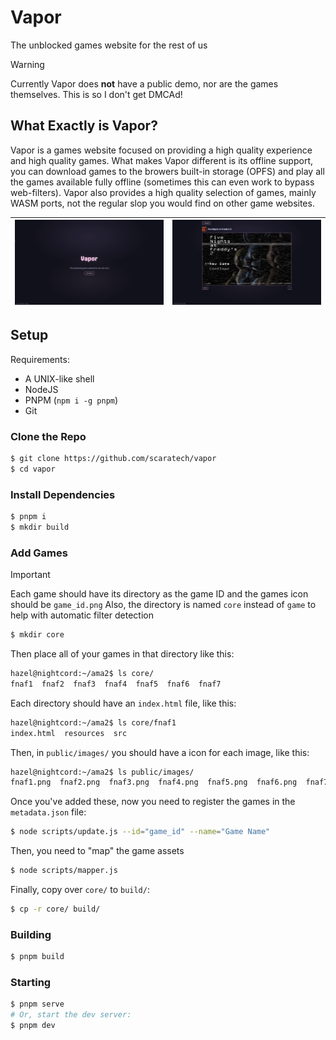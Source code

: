 # Vapor
The unblocked games website for the rest of us
>[!WARNING]
> Currently Vapor does **not** have a public demo, nor are the games themselves. This is so I don't get DMCAd!

## What Exactly is Vapor?
Vapor is a games website focused on providing a high quality experience and high quality games. What makes Vapor different is its offline support, you can download games to the browers built-in storage (OPFS) and play all the games available fully offline (sometimes this can even work to bypass web-filters). Vapor also provides a high quality selection of games, mainly WASM ports, not the regular slop you would find on other game websites. 

![Screenshot](./assets/ss1.png) | ![Screenshot 2](./assets/ss2.png) |
| --- | --- |

## Setup
Requirements:
- A UNIX-like shell
- NodeJS
- PNPM (`npm i -g pnpm`)
- Git

### Clone the Repo
```sh
$ git clone https://github.com/scaratech/vapor
$ cd vapor
```
### Install Dependencies
```sh
$ pnpm i
$ mkdir build
```
### Add Games
>[!IMPORTANT]
>Each game should have its directory as the game ID and the games icon should be `game_id.png`
>Also, the directory is named `core` instead of `game` to help with automatic filter detection
```sh
$ mkdir core
```
Then place all of your games in that directory like this:
```sh
hazel@nightcord:~/ama2$ ls core/
fnaf1  fnaf2  fnaf3  fnaf4  fnaf5  fnaf6  fnaf7
```
Each directory should have an `index.html` file, like this:
```sh
hazel@nightcord:~/ama2$ ls core/fnaf1
index.html  resources  src
```
Then, in `public/images/` you should have a icon for each image, like this:
```sh
hazel@nightcord:~/ama2$ ls public/images/
fnaf1.png  fnaf2.png  fnaf3.png  fnaf4.png  fnaf5.png  fnaf6.png  fnaf7.png
```
Once you've added these, now you need to register the games in the `metadata.json` file:
```sh
$ node scripts/update.js --id="game_id" --name="Game Name"
```
Then, you need to "map" the game assets
```sh
$ node scripts/mapper.js
```
Finally, copy over `core/` to `build/`:
```sh
$ cp -r core/ build/
```
### Building
```sh
$ pnpm build
```

### Starting
```sh
$ pnpm serve
# Or, start the dev server:
$ pnpm dev
```
